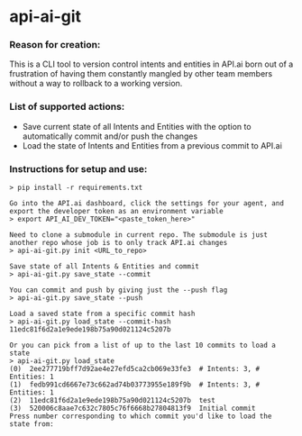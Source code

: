 # api-ai-git
### Reason for creation:
This is a CLI tool to version control intents and entities in API.ai born out of a frustration of having them constantly mangled by other team members without a way to rollback to a working version.

### List of supported actions:
* Save current state of all Intents and Entities with the option to automatically commit and/or push the changes
* Load the state of Intents and Entities from a previous commit to API.ai

### Instructions for setup and use:
```
> pip install -r requirements.txt

Go into the API.ai dashboard, click the settings for your agent, and export the developer token as an environment variable
> export API_AI_DEV_TOKEN="<paste_token_here>"

Need to clone a submodule in current repo. The submodule is just another repo whose job is to only track API.ai changes
> api-ai-git.py init <URL_to_repo>

Save state of all Intents & Entities and commit
> api-ai-git.py save_state --commit

You can commit and push by giving just the --push flag
> api-ai-git.py save_state --push

Load a saved state from a specific commit hash
> api-ai-git.py load_state --commit-hash 11edc81f6d2a1e9ede198b75a90d021124c5207b

Or you can pick from a list of up to the last 10 commits to load a state
> api-ai-git.py load_state
(0)  2ee277719bff7d92ae4e27efd5ca2cb069e33fe3  # Intents: 3, # Entities: 1
(1)  fedb991cd6667e73c662ad74b03773955e189f9b  # Intents: 3, # Entities: 1
(2)  11edc81f6d2a1e9ede198b75a90d021124c5207b  test
(3)  520006c8aae7c632c7805c76f6668b27804813f9  Initial commit
Press number corresponding to which commit you'd like to load the state from:
```


